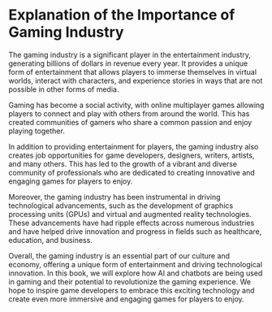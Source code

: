Explanation of the Importance of Gaming Industry
==============================================================

The gaming industry is a significant player in the entertainment industry, generating billions of dollars in revenue every year. It provides a unique form of entertainment that allows players to immerse themselves in virtual worlds, interact with characters, and experience stories in ways that are not possible in other forms of media.

Gaming has become a social activity, with online multiplayer games allowing players to connect and play with others from around the world. This has created communities of gamers who share a common passion and enjoy playing together.

In addition to providing entertainment for players, the gaming industry also creates job opportunities for game developers, designers, writers, artists, and many others. This has led to the growth of a vibrant and diverse community of professionals who are dedicated to creating innovative and engaging games for players to enjoy.

Moreover, the gaming industry has been instrumental in driving technological advancements, such as the development of graphics processing units (GPUs) and virtual and augmented reality technologies. These advancements have had ripple effects across numerous industries and have helped drive innovation and progress in fields such as healthcare, education, and business.

Overall, the gaming industry is an essential part of our culture and economy, offering a unique form of entertainment and driving technological innovation. In this book, we will explore how AI and chatbots are being used in gaming and their potential to revolutionize the gaming experience. We hope to inspire game developers to embrace this exciting technology and create even more immersive and engaging games for players to enjoy.

